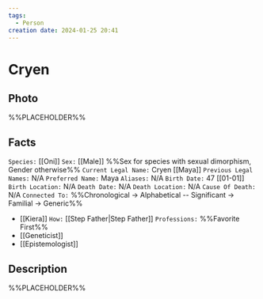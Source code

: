 ```yaml
---
tags:
  - Person
creation date: 2024-01-25 20:41
---
```

# Cryen

## Photo

%%PLACEHOLDER%%

## Facts

`Species:` [[Oni]]
`Sex:` [[Male]] %%Sex for species with sexual dimorphism, Gender otherwise%%
`Current Legal Name:` Cryen [[Maya]]
`Previous Legal Names:` N/A
`Preferred Name:` Maya
`Aliases:` N/A
`Birth Date:` 47 [[01-01]]
`Birth Location:` N/A
`Death Date:` N/A
`Death Location:` N/A
`Cause Of Death:` N/A
`Connected To:` %%Chronological -> Alphabetical -- Significant -> Familial -> Generic%%
- [[Kiera]] `How:` [[Step Father|Step Father]]
`Professions:` %%Favorite First%%
- [[Geneticist]]
- [[Epistemologist]]

## Description

%%PLACEHOLDER%%
